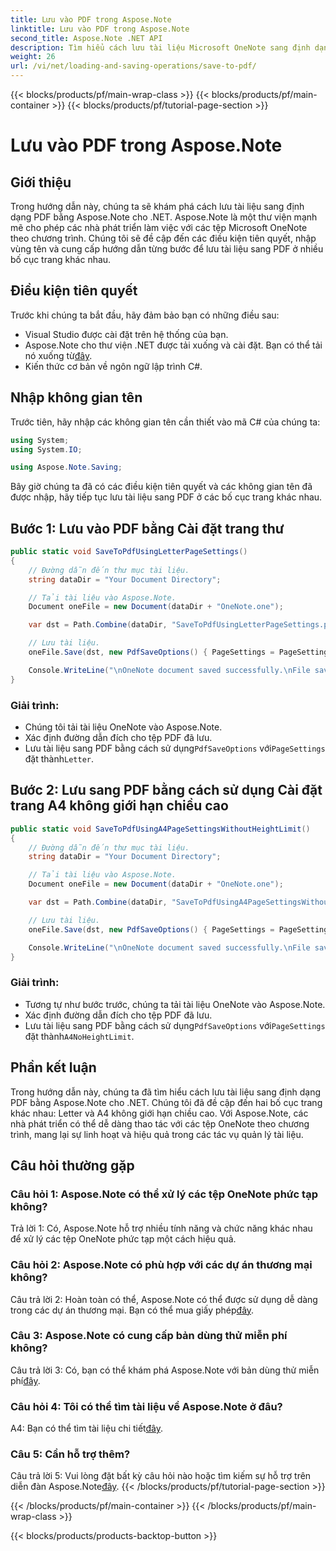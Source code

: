 ```yaml
---
title: Lưu vào PDF trong Aspose.Note
linktitle: Lưu vào PDF trong Aspose.Note
second_title: Aspose.Note .NET API
description: Tìm hiểu cách lưu tài liệu Microsoft OneNote sang định dạng PDF bằng Aspose.Note for .NET. Hướng dẫn từng bước với các ví dụ về mã cho bố cục trang Letter và A4.
weight: 26
url: /vi/net/loading-and-saving-operations/save-to-pdf/
---
```


{{< blocks/products/pf/main-wrap-class >}}
{{< blocks/products/pf/main-container >}}
{{< blocks/products/pf/tutorial-page-section >}}

# Lưu vào PDF trong Aspose.Note

## Giới thiệu

Trong hướng dẫn này, chúng ta sẽ khám phá cách lưu tài liệu sang định dạng PDF bằng Aspose.Note cho .NET. Aspose.Note là một thư viện mạnh mẽ cho phép các nhà phát triển làm việc với các tệp Microsoft OneNote theo chương trình. Chúng tôi sẽ đề cập đến các điều kiện tiên quyết, nhập vùng tên và cung cấp hướng dẫn từng bước để lưu tài liệu sang PDF ở nhiều bố cục trang khác nhau.

## Điều kiện tiên quyết

Trước khi chúng ta bắt đầu, hãy đảm bảo bạn có những điều sau:

- Visual Studio được cài đặt trên hệ thống của bạn.
-  Aspose.Note cho thư viện .NET được tải xuống và cài đặt. Bạn có thể tải nó xuống từ[đây](https://releases.aspose.com/note/net/).
- Kiến thức cơ bản về ngôn ngữ lập trình C#.

## Nhập không gian tên

Trước tiên, hãy nhập các không gian tên cần thiết vào mã C# của chúng ta:

```csharp
using System;
using System.IO;

using Aspose.Note.Saving;
```

Bây giờ chúng ta đã có các điều kiện tiên quyết và các không gian tên đã được nhập, hãy tiếp tục lưu tài liệu sang PDF ở các bố cục trang khác nhau.

## Bước 1: Lưu vào PDF bằng Cài đặt trang thư


```csharp
public static void SaveToPdfUsingLetterPageSettings()
{
    // Đường dẫn đến thư mục tài liệu.
    string dataDir = "Your Document Directory";

    // Tải tài liệu vào Aspose.Note.
    Document oneFile = new Document(dataDir + "OneNote.one");

    var dst = Path.Combine(dataDir, "SaveToPdfUsingLetterPageSettings.pdf");

    // Lưu tài liệu.
    oneFile.Save(dst, new PdfSaveOptions() { PageSettings = PageSettings.Letter });

    Console.WriteLine("\nOneNote document saved successfully.\nFile saved at " + dst);
}
```

### Giải trình:

- Chúng tôi tải tài liệu OneNote vào Aspose.Note.
- Xác định đường dẫn đích cho tệp PDF đã lưu.
-  Lưu tài liệu sang PDF bằng cách sử dụng`PdfSaveOptions` với`PageSettings` đặt thành`Letter`.

## Bước 2: Lưu sang PDF bằng cách sử dụng Cài đặt trang A4 không giới hạn chiều cao

```csharp
public static void SaveToPdfUsingA4PageSettingsWithoutHeightLimit()
{
    // Đường dẫn đến thư mục tài liệu.
    string dataDir = "Your Document Directory";

    // Tải tài liệu vào Aspose.Note.
    Document oneFile = new Document(dataDir + "OneNote.one");

    var dst = Path.Combine(dataDir, "SaveToPdfUsingA4PageSettingsWithoutHeightLimit.pdf");

    // Lưu tài liệu.
    oneFile.Save(dst, new PdfSaveOptions() { PageSettings = PageSettings.A4NoHeightLimit });

    Console.WriteLine("\nOneNote document saved successfully.\nFile saved at " + dst);
}
```

### Giải trình:

- Tương tự như bước trước, chúng ta tải tài liệu OneNote vào Aspose.Note.
- Xác định đường dẫn đích cho tệp PDF đã lưu.
-  Lưu tài liệu sang PDF bằng cách sử dụng`PdfSaveOptions` với`PageSettings` đặt thành`A4NoHeightLimit`.

## Phần kết luận

Trong hướng dẫn này, chúng ta đã tìm hiểu cách lưu tài liệu sang định dạng PDF bằng Aspose.Note cho .NET. Chúng tôi đã đề cập đến hai bố cục trang khác nhau: Letter và A4 không giới hạn chiều cao. Với Aspose.Note, các nhà phát triển có thể dễ dàng thao tác với các tệp OneNote theo chương trình, mang lại sự linh hoạt và hiệu quả trong các tác vụ quản lý tài liệu.

## Câu hỏi thường gặp

### Câu hỏi 1: Aspose.Note có thể xử lý các tệp OneNote phức tạp không?

Trả lời 1: Có, Aspose.Note hỗ trợ nhiều tính năng và chức năng khác nhau để xử lý các tệp OneNote phức tạp một cách hiệu quả.

### Câu hỏi 2: Aspose.Note có phù hợp với các dự án thương mại không?

 Câu trả lời 2: Hoàn toàn có thể, Aspose.Note có thể được sử dụng dễ dàng trong các dự án thương mại. Bạn có thể mua giấy phép[đây](https://purchase.aspose.com/buy).

### Câu 3: Aspose.Note có cung cấp bản dùng thử miễn phí không?

 Câu trả lời 3: Có, bạn có thể khám phá Aspose.Note với bản dùng thử miễn phí[đây](https://releases.aspose.com/).

### Câu hỏi 4: Tôi có thể tìm tài liệu về Aspose.Note ở đâu?

 A4: Bạn có thể tìm tài liệu chi tiết[đây](https://reference.aspose.com/note/net/).

### Câu 5: Cần hỗ trợ thêm?

 Câu trả lời 5: Vui lòng đặt bất kỳ câu hỏi nào hoặc tìm kiếm sự hỗ trợ trên diễn đàn Aspose.Note[đây](https://forum.aspose.com/c/note/28).
{{< /blocks/products/pf/tutorial-page-section >}}

{{< /blocks/products/pf/main-container >}}
{{< /blocks/products/pf/main-wrap-class >}}

{{< blocks/products/products-backtop-button >}}

